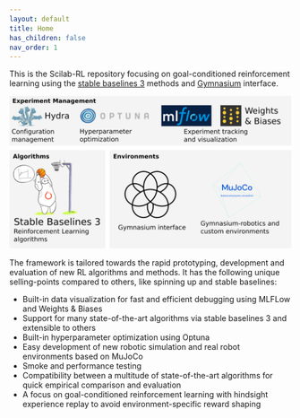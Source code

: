 ```yaml
---
layout: default
title: Home
has_children: false
nav_order: 1
---
```


This is the Scilab-RL repository focusing on goal-conditioned reinforcement learning using the [stable baselines 3](https://stable-baselines3.readthedocs.io/en/master/) methods and [Gymnasium](https://gymnasium.farama.org/) interface.

![](overview.svg)

The framework is tailored towards the rapid prototyping, development and evaluation of new RL algorithms and methods. It has the following unique selling-points compared to others, like spinning up and stable baselines:
* Built-in data visualization for fast and efficient debugging using MLFLow and Weights & Biases
* Support for many state-of-the-art algorithms via stable baselines 3 and extensible to others
* Built-in hyperparameter optimization using Optuna
* Easy development of new robotic simulation and real robot environments based on MuJoCo
* Smoke and performance testing
* Compatibility between a multitude of state-of-the-art algorithms for quick empirical comparison and evaluation
* A focus on goal-conditioned reinforcement learning with hindsight experience replay to avoid environment-specific reward shaping
